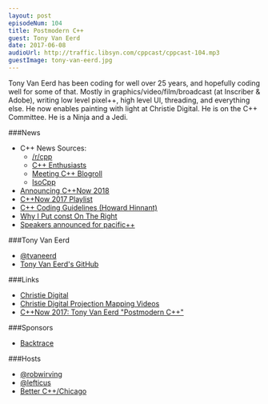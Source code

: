 ```yaml
---
layout: post
episodeNum: 104
title: Postmodern C++
guest: Tony Van Eerd
date: 2017-06-08
audioUrl: http://traffic.libsyn.com/cppcast/cppcast-104.mp3
guestImage: tony-van-eerd.jpg
---
```


Tony Van Eerd has been coding for well over 25 years, and hopefully coding well for some of that. Mostly in graphics/video/film/broadcast (at Inscriber & Adobe), writing low level pixel++, high level UI, threading, and everything else. He now enables painting with light at Christie Digital. He is on the C++ Committee. He is a Ninja and a Jedi. 

###News

 - C++ News Sources:
	 - [/r/cpp](https://www.reddit.com/r/cpp/)
	 - [C++ Enthusiasts](https://www.facebook.com/groups/cppEnthusiasts/)
	 - [Meeting C++ Blogroll](http://www.meetingcpp.com/index.php/blogroll.html)
	 - [IsoCpp](https://isocpp.org/)
 - [Announcing C++Now 2018](http://cppnow.org/2018-conference/announcements/2017/05/27/close-of-2017.html)
 - [C++Now 2017 Playlist](https://www.youtube.com/playlist?list=PL_AKIMJc4roXJldxjJGtH8PJb4dY6nN1D)
 - [C++ Coding Guidelines (Howard Hinnant)](https://howardhinnant.github.io/coding_guidelines.html)
 - [Why I Put const On The Right](http://plange.tech/blog/2017-06-03.php)
 - [Speakers announced for pacific++](https://pacificplusplus.com/)

###Tony Van Eerd

 - [@tvaneerd](https://twitter.com/tvaneerd)
 - [Tony Van Eerd's GitHub](https://github.com/tvaneerd)

###Links

 - [Christie Digital](https://www.christiedigital.com/en-us/projection-mapping)
 - [Christie Digital Projection Mapping Videos](https://www.youtube.com/playlist?list=PL7CBEC9E4CFDB1FD9)
 - [C++Now 2017: Tony Van Eerd "Postmodern C++"](https://www.youtube.com/watch?v=GPP64opjy_Y)

###Sponsors

- [Backtrace](https://www.backtrace.io/cppcast)

###Hosts

- [@robwirving](https://twitter.com/robwirving)
- [@lefticus](https://twitter.com/lefticus)
- [Better C++/Chicago](https://www.eventbrite.com/e/better-c-chicago-registration-34084060342)
